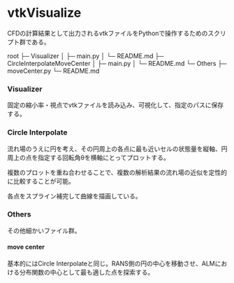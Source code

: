# vtkVisualize
CFDの計算結果として出力されるvtkファイルをPythonで操作するためのスクリプト群である。

root
├─ Visualizer
│   ├─ main.py
│   └─ README.md
├─ CircleInterpolateMoveCenter
│   ├─ main.py
│   └─ README.md
└─ Others
      ├─ moveCenter.py
      └─ README.md

### Visualizer

固定の縮小率・視点でvtkファイルを読み込み、可視化して、指定のパスに保存する。

### Circle Interpolate

流れ場のうえに円を考え、その円周上の各点に最も近いセルの状態量を縦軸、円周上の点を指定する回転角θを横軸にとってプロットする。

複数のプロットを重ね合わせることで、複数の解析結果の流れ場の近似を定性的に比較することが可能。

各点をスプライン補完して曲線を描画している。

### Others

その他細かいファイル群。

#### move center

基本的にはCircle Interpolateと同じ。RANS側の円の中心を移動させ、ALMにおける分布関数の中心として最も適した点を探索する。
